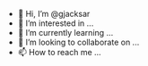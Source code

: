 - 👋 Hi, I’m @gjacksar
- 👀 I’m interested in ...
- 🌱 I’m currently learning ...
- 💞️ I’m looking to collaborate on ...
- 📫 How to reach me ...

<!---
gjacksar/gjacksar is a ✨ special ✨ repository because its `README.md` (this file) appears on your GitHub profile.
You can click the Preview link to take a look at your changes.
--->
